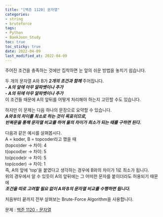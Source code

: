 ```yaml
---
title: "[백준 1120] 문자열"
categories: 
- string
- bruteforce
tags:
- Python
- BaekJoon_Study
toc: true
toc_sticky: true
date: 2022-04-09
last_modified_at: 2022-04-09
---
```


주어진 조건을 충족하는 것에만 집착하면 눈 앞의 쉬운 방법을 놓치기 쉽습니다.  

두 개의 문자열 A와 B가 **_2개의 조건과 함께_** 주어집니다.  
**_- A의 앞에 아무 알파벳이나 추가_**  
**_- A의 뒤에 아무 알파벳이나 추가_**    
이 조건들 때문에 A의 앞뒤를 어떻게 처리해야 하는지 고민할 수도 있습니다.  

하지만 이 문제는 다음 하나의 문장으로 요약할 수 있습니다.  
**_A와 B의 차이를 최소로 하는 것이 목표이므로,_**  
**_반복문을 통해 문자열 비교를 하여 둘의 차이가 최소가 되는 때를 구하면 된다._**  

다음과 같은 예시를 살펴봅시다.  
A = koder, B = topcoder라고 했을 때   
(topco)der -> 차이: 4  
t(opcod)er -> 차이: 5  
to(pcode)r -> 차이: 5  
top(coder) -> 차이: 1  
즉, A의 앞에 'top'을 붙였다고 생각하는 경우에 B와의 차이가 1로 최소가 됩니다.  
위의 경우에서 알 수 있듯이 A의 앞뒤에는 그 어떠한 문자를 붙이더라도 허용되기 때문에  
**_조건을 따로 고려할 필요 없이 A와 B의 문자열 비교를 수행하면 됩니다._**  

처음부터 끝까지 전부 살펴보는 Brute-Force Algorithm을 사용합니다.

문제 : [백준 1120 - 문자열](https://www.acmicpc.net/problem/1120)

<script src="https://gist.github.com/Ryumaker/c98707c722f30f0105fe5520fddac09f.js"></script>



